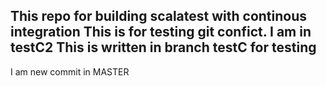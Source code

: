 This repo for building scalatest with continous integration
This is for testing git confict. I am in testC2
This is written in branch testC for testing
---------------------------------------
I am new commit in MASTER

